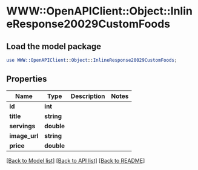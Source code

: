 # WWW::OpenAPIClient::Object::InlineResponse20029CustomFoods

## Load the model package
```perl
use WWW::OpenAPIClient::Object::InlineResponse20029CustomFoods;
```

## Properties
Name | Type | Description | Notes
------------ | ------------- | ------------- | -------------
**id** | **int** |  | 
**title** | **string** |  | 
**servings** | **double** |  | 
**image_url** | **string** |  | 
**price** | **double** |  | 

[[Back to Model list]](../README.md#documentation-for-models) [[Back to API list]](../README.md#documentation-for-api-endpoints) [[Back to README]](../README.md)


